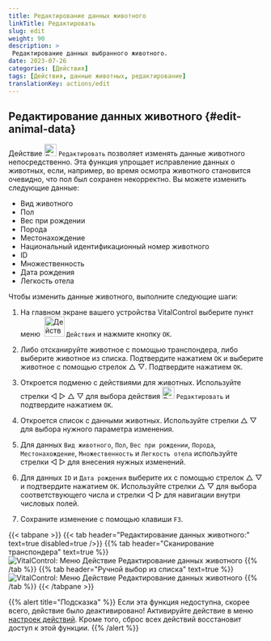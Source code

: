 ```yaml
---
title: Редактирование данных животного
linkTitle: Редактировать
slug: edit
weight: 90
description: >
 Редактирование данных выбранного животного.
date: 2023-07-26
categories: [Действия]
tags: [Действия, данные животных, редактирование]
translationKey: actions/edit
---
```


## Редактирование данных животного {#edit-animal-data}

Действие <img src="/icons/actions/edit.svg" width="24" align="bottom" alt="Редактировать" /> `Редактировать` позволяет изменять данные животного непосредственно. Эта функция упрощает исправление данных о животных, если, например, во время осмотра животного становится очевидно, что пол был сохранен некорректно. Вы можете изменить следующие данные:

- Вид животного
- Пол
- Вес при рождении
- Порода
- Местонахождение
- Национальный идентификационный номер животного
- ID
- Множественность
- Дата рождения
- Легкость отела

Чтобы изменить данные животного, выполните следующие шаги:

1. На главном экране вашего устройства VitalControl выберите пункт меню &nbsp;<img src="/icons/actions.svg" width="40" align="bottom" alt="Действия" /> `Действия` и нажмите кнопку `OK`.

2. Либо отсканируйте животное с помощью транспондера, либо выберите животное из списка. Подтвердите нажатием `OK` и выберите животное с помощью стрелок △ ▽. Подтвердите нажатием `OK`.

3. Откроется подменю с действиями для животных. Используйте стрелки ◁ ▷ △ ▽ для выбора действия <img src="/icons/actions/edit.svg" width="24" align="bottom" alt="Редактировать" /> `Редактировать` и подтвердите нажатием `OK`.

4. Откроется список с данными животных. Используйте стрелки △ ▽ для выбора нужного параметра изменения.

5. Для данных `Вид животного`, `Пол`, `Вес при рождении`, `Порода`, `Местонахождение`, `Множественность` и `Легкость отела` используйте стрелки ◁ ▷ для внесения нужных изменений.

6. Для данных `ID` и `Дата рождения` выберите их с помощью стрелок △ ▽ и подтвердите нажатием `OK`. Используйте стрелки △ ▽ для выбора соответствующего числа и стрелки ◁ ▷ для навигации внутри числовых полей.

7. Сохраните изменение с помощью клавиши `F3`.

{{< tabpane >}}
{{< tab header="Редактирование данных животного:" text=true disabled=true />}}
{{% tab header="Сканирование транспондера" text=true %}}
![VitalControl: Меню Действие Редактирование данных животного](../images/edit-scan.png "Редактирование данных животного")
{{% /tab %}}
{{% tab header="Ручной выбор из списка" text=true %}}
![VitalControl: Меню Действие Редактирование данных животного](../images/edit.png "Редактирование данных животного")
{{% /tab %}}
{{< /tabpane >}}

{{% alert title="Подсказка" %}}
Если эта функция недоступна, скорее всего, действие было деактивировано! Активируйте действие в меню [настроек действий](../setting/). Кроме того, сброс всех действий восстановит доступ к этой функции.
{{% /alert %}}
